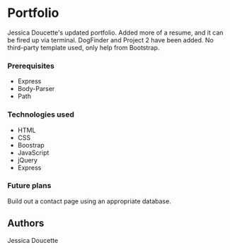 # Portfolio

Jessica Doucette's updated portfolio. Added more of a resume, and it can be fired up via terminal. DogFinder and Project 2 have been added. No third-party template used, only help from Bootstrap. 

### Prerequisites

<ul>
<li>Express</li>
<li>Body-Parser</li>
<li>Path</li>
</ul>

### Technologies used

<ul>
<li>HTML</li>
<li>CSS</li>
<li>Boostrap</li>
<li>JavaScript</li>
<li>jQuery</li>
<li>Express</li>
</ul>

### Future plans

Build out a contact page using an appropriate database. 

## Authors

Jessica Doucette




